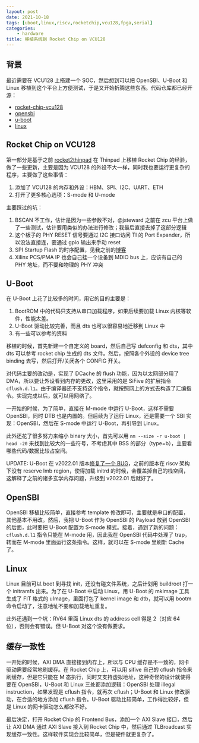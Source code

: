 ```yaml
---
layout: post
date: 2021-10-18
tags: [uboot,linux,riscv,rocketchip,vcu128,fpga,serial]
categories:
    - hardware
title: 移植系统到 Rocket Chip on VCU128
---
```


## 背景

最近需要在 VCU128 上搭建一个 SOC，然后想到可以把 OpenSBI、U-Boot 和 Linux 移植到这个平台上方便测试，于是又开始折腾这些东西。代码仓库都已经开源：

- [rocket-chip-vcu128](https://github.com/jiegec/rocket-chip-vcu128)
- [opensbi](https://github.com/jiegec/opensbi/tree/rocket-chip-vcu128)
- [u-boot](https://github.com/jiegec/u-boot/tree/rocket-chip-vcu128)
- [linux](https://github.com/jiegec/linux/tree/rocket-chip-vcu128)

## Rocket Chip on VCU128

第一部分是基于之前 [rocket2thinpad](https://github.com/jiegec/rocket2thinpad) 在 Thinpad 上移植 Rocket Chip 的经验，做了一些更新，主要是因为 VCU128 的外设不大一样，同时我也要运行更复杂的程序，主要做了这些事情：

1. 添加了 VCU128 的内存和外设：HBM、SPI、I2C、UART、ETH
2. 打开了更多核心选项：S-mode 和 U-mode

主要踩过的坑：

1. BSCAN 不工作，估计是因为一些参数不对，@jsteward 之前在 zcu 平台上做了一些测试，估计要用类似的办法进行修改；我最后直接去掉了这部分逻辑
2. 这个板子的 PHY RESET 信号要通过 I2C 接口访问 TI 的 Port Expander，所以没法直接连，要通过 gpio 输出来手动 reset
3. SPI Startup Flash 的时序配置，见我之前的[博客](xilinx-axi-quad-spi-timing.md)
4. Xilinx PCS/PMA IP 也会自己挂一个设备到 MDIO bus 上，应该有自己的 PHY 地址，而不要和物理的 PHY 冲突

## U-Boot

在 U-Boot 上花了比较多的时间，用它的目的主要是：

1. BootROM 中的代码只支持从串口加载程序，如果后续要加载 Linux 内核等软件，性能太差。
2. U-Boot 驱动比较完善，而且 dts 也可以很容易地迁移到 Linux 中
3. 有一些可以参考的资料

移植的时候，首先新建一个自定义的 board，然后自己写 defconfig 和 dts，其中 dts 可以参考 rocket chip 生成的 dts 文件。然后，按照各个外设的 device tree binding 去写，然后打开/关闭各个 CONFIG 开关。

对代码主要的改动是，实现了 DCache 的 flush 功能，因为以太网部分用了 DMA，所以要让外设看到内存的更改，这里采用的是 SiFive 的扩展指令 `cflush.d.l1`。由于编译器还不支持这个指令，就按照网上的方式去构造了汇编指令。实现完成以后，就可以用网络了。

一开始的时候，为了简单，直接在 M-mode 中运行 U-Boot，这样不需要 OpenSBI，同时 DTB 也是内置的。但后续为了运行 Linux，还是需要一个 SBI 实现：OpenSBI，然后在 S-mode 中运行 U-Boot，再引导到 Linux。

此外还花了很多努力来缩小 binary 大小，首先可以用 `nm --size -r u-boot | head -20` 来找到比较大的一些符号，不考虑其中 BSS 的部分（type=b），主要看哪些代码/数据比较占空间。

UPDATE: U-Boot 在 v2022.01 版本[修复了一个 BUG](https://github.com/u-boot/u-boot/commit/eeaa3fe65270758ab0bdb1515e14f9bf936d3a25)，之前的版本在 riscv 架构下没有 reserve lmb region，使得加载 initrd 的时候，会覆盖掉自己的栈空间，这解释了之前的诸多玄学内存问题，升级到 v2022.01 后就好了。

## OpenSBI

OpenSBI 移植比较简单，直接参考 template 修改即可，主要就是串口的配置，其他基本不用改。然后，我把 U-Boot 作为 OpenSBI 的 Payload 放到 OpenSBI 的后面，此时要把 U-Boot 配置为 S-mode 模式。接着，遇到了新的问题：`cflush.d.l1` 指令只能在 M-mode 用，因此我在 OpenSBI 代码中处理了 trap，转而在 M-mode 里面运行这条指令。这样，就可以在 S-mode 里刷新 Cache 了。

## Linux

Linux 目前可以 boot 到寻找 init，还没有碰文件系统，之后计划用 buildroot 打一个 initramfs 出来。为了在 U-Boot 中启动 Linux，用 U-Boot 的 mkimage 工具生成了 FIT 格式的 uImage，里面打包了 kernel image 和 dtb，就可以用 bootm 命令启动了，注意地址不要和加载地址重复。

此外还遇到一个坑：RV64 里面 Linux dts 的 address cell 得是 2（对应 64 位），否则会有错误。但 U-Boot 对这个没有做要求。

## 缓存一致性

一开始的时候，AXI DMA 直接接到内存上，所以与 CPU 缓存是不一致的，网卡驱动需要经常地刷缓存。在 Rocket Chip 上，可以用 sifive 自己的 cflush 指令来刷缓存，但是它只能在 M 态执行，同时又支持虚拟地址，这种奇怪的设计就使得要在 OpenSBI，U-Boot 和 Linux 三处都添加逻辑：OpenSBI 处理 illegal instruction，如果发现是 cflush 指令，就再次 cflush；U-Boot 和 Linux 修改驱动，在合适的地方添加 cflush 指令。U-Boot 驱动比较简单，工作得比较好，但是 Linux 的网卡驱动怎么都改不好。

最后决定，打开 Rocket Chip 的 Frontend Bus，添加一个 AXI Slave 接口，然后让 AXI DMA 通过 AXI Slave 接入到 Rocket Chip 中，然后通过 TLBroadcast 实现缓存一致性。这样软件实现会比较简单，但是硬件就更复杂了。
